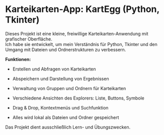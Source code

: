 # Karteikarten-App: KartEgg (Python, Tkinter)

Dieses Projekt ist eine kleine, freiwillige Karteikarten-Anwendung mit grafischer Oberfläche.  
Ich habe sie entwickelt, um mein Verständnis für Python, Tkinter und den Umgang mit Dateien und Ordnerstrukturen zu verbessern.

**Funktionen:**
- Erstellen und Abfragen von Karteikarten
- Abspeichern und Darstellung von Ergebnissen

- Verwaltung von Gruppen und Ordnern für Karteikarten
- Verschiedene Ansichten des Explorers: Liste, Buttons, Symbole
- Drag & Drop, Kontextmenüs und Suchfunktion
- Alles wird lokal als Dateien und Ordner gespeichert

Das Projekt dient ausschließlich Lern- und Übungszwecken.
